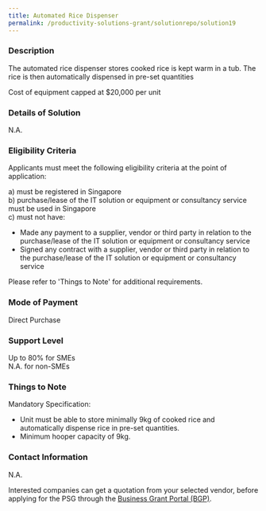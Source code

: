 ```yaml
---
title: Automated Rice Dispenser
permalink: /productivity-solutions-grant/solutionrepo/solution19
---
```


### Description

The automated rice dispenser stores cooked rice is kept warm in a tub. The rice is then automatically dispensed in pre-set quantities 

Cost of equipment capped at $20,000 per unit 



### Details of Solution

N.A.

### Eligibility Criteria

Applicants must meet the following eligibility criteria at the point of application:

a) must be registered in Singapore <br>
b) purchase/lease of the IT solution or equipment or consultancy service must be used in Singapore <br>
c) must not have:
- Made any payment to a supplier, vendor or third party in relation to the purchase/lease of the IT solution or equipment or consultancy service
- Signed any contract with a supplier, vendor or third party in relation to the purchase/lease of the IT solution or equipment or consultancy service

Please refer to 'Things to Note' for additional requirements.

### Mode of Payment
Direct Purchase

### Support Level
Up to 80% for SMEs <br>
N.A. for non-SMEs

### Things to Note
Mandatory Specification:
- Unit must be able to store minimally 9kg of cooked rice and automatically dispense rice in pre-set quantities. 
- Minimum hooper capacity of 9kg. 



### Contact Information
N.A.

Interested companies can get a quotation from your selected vendor, before applying for the PSG through the <a target='_blank' rel='noopener' href='https://www.businessgrants.gov.sg/'>Business Grant Portal (BGP)</a>.
